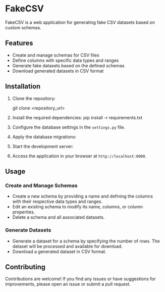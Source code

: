 # FakeCSV

FakeCSV is a web application for generating fake CSV datasets based on custom schemas.

## Features

- Create and manage schemas for CSV files
- Define columns with specific data types and ranges
- Generate fake datasets based on the defined schemas
- Download generated datasets in CSV format

## Installation

1. Clone the repository:

   
   git clone <repository_url>

2. Install the required dependencies:
    pip install -r requirements.txt

3. Configure the database settings in the `settings.py` file.

4. Apply the database migrations:

5. Start the development server:

6. Access the application in your browser at `http://localhost:8000`.

## Usage

### Create and Manage Schemas

- Create a new schema by providing a name and defining the columns with their respective data types and ranges.
- Edit an existing schema to modify its name, columns, or column properties.
- Delete a schema and all associated datasets.

### Generate Datasets

- Generate a dataset for a schema by specifying the number of rows. The dataset will be processed and available for download.
- Download a generated dataset in CSV format.

## Contributing

Contributions are welcome! If you find any issues or have suggestions for improvements, please open an issue or submit a pull request.
